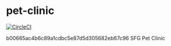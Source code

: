 # pet-clinic
[![CircleCI](https://circleci.com/gh/yancancode/pet-clinic.svg?style=svg&circle-token=b00665ac4b6c89a1cdbc5e87d5d305682eb67c96)](https://app.circleci.com/pipelines/github/YanCanCode/pet-clinic)

b00665ac4b6c89a1cdbc5e87d5d305682eb67c96
SFG Pet Clinic
